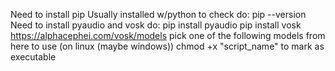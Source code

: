 Need to install pip 
Usually installed w/python
to check do:
pip --version
Need to install pyaudio and vosk
do:
pip install pyaudio
pip install vosk
https://alphacephei.com/vosk/models
pick one of the following models from here to use
(on linux (maybe windows))
chmod +x "script_name" to mark as executable
